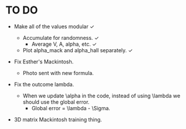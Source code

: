 # TO DO
* Make all of the values modular ✓
    * Accumulate for randomness. ✓
        * Average V, A, alpha, etc. ✓
    * Plot alpha_mack and alpha_hall separately. ✓

* Fix Esther's Mackintosh.
    * Photo sent with new formula.
* Fix the outcome lambda.
    * When we update \alpha in the code, instead of using \lambda we should use the global error.
        * Global error = \lambda - \Sigma.
* 3D matrix Mackintosh training thing.
